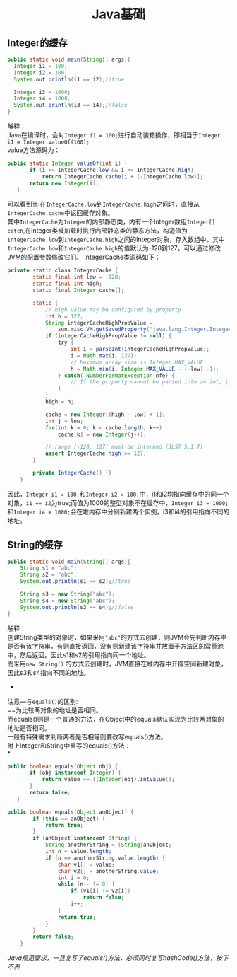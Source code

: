 # <center>Java基础</center>

## Integer的缓存
```Java
public static void main(String[] args){
  Integer i1 = 100;
  Integer i2 = 100;
  System.out.println(i1 == i2);//true

  Integer i3 = 1000;
  Integer i4 = 1000;
  System.out.println(i3 == i4);//false
}
```
解释：  
Java在编译时，会对`Integer i1 = 100;`进行自动装箱操作，即相当于`Integer i1 = Integer.valueOf(100);`  
value方法源码为：  
```Java
public static Integer valueOf(int i) {
       if (i >= IntegerCache.low && i <= IntegerCache.high)
           return IntegerCache.cache[i + (-IntegerCache.low)];
       return new Integer(i);
   }
```
可以看到当i在`IntegerCache.low`到`IntegerCache.high`之间时，直接从`IntegerCache.cache`中返回缓存对象。  
其中`IntegerCache`为`Integer`的内部静态类，内有一个Integer数组`Integer[] catch`,在Integer类被加载时执行内部静态类的静态方法，构造值为`IntegerCache.low`到`IntegerCache.high`之间的Integer对象，存入数组中。其中`IntegerCache.low`和`IntegerCache.high`的值默认为-128到127，可以通过修改JVM的配置参数修改它们。
IntegerCache类源码如下：
```Java
private static class IntegerCache {
        static final int low = -128;
        static final int high;
        static final Integer cache[];

        static {
            // high value may be configured by property
            int h = 127;
            String integerCacheHighPropValue =
                sun.misc.VM.getSavedProperty("java.lang.Integer.IntegerCache.high");
            if (integerCacheHighPropValue != null) {
                try {
                    int i = parseInt(integerCacheHighPropValue);
                    i = Math.max(i, 127);
                    // Maximum array size is Integer.MAX_VALUE
                    h = Math.min(i, Integer.MAX_VALUE - (-low) -1);
                } catch( NumberFormatException nfe) {
                    // If the property cannot be parsed into an int, ignore it.
                }
            }
            high = h;

            cache = new Integer[(high - low) + 1];
            int j = low;
            for(int k = 0; k < cache.length; k++)
                cache[k] = new Integer(j++);

            // range [-128, 127] must be interned (JLS7 5.1.7)
            assert IntegerCache.high >= 127;
        }

        private IntegerCache() {}
    }
```
因此，`Integer i1 = 100;`和`Integer i2 = 100;`中，i1和i2均指向缓存中的同一个对象，`i1 == i2`为true;而值为1000的整型对象不在缓存中，`Integer i3 = 1000;`和`Integer i4 = 1000;`会在堆内存中分别新建两个实例，i3和i4的引用指向不同的地址。

## String的缓存
```Java
public static void main(String[] args){
    String s1 = "abc";
    String s2 = "abc";
    System.out.println(s1 == s2);//true

    String s3 = new String("abc");
    String s4 = new String("abc");
    System.out.println(s3 == s4);//false
}
```
解释：  
创建String类型的对象时，如果采用`"abc"`的方式去创建，则JVM会先判断内存中是否有该字符串，有则直接返回，没有则新建该字符串并放置于方法区的常量池中，然后返回。因此s1和s2的引用指向同一个地址。  
而采用`new String()` 的方式去创建时，JVM直接在堆内存中开辟空间新建对象，因此s3和s4指向不同的地址。

*
注意`==`与`equals()`的区别:  
==为比较两对象的地址是否相同。  
而equals()则是一个普通的方法，在Object中的equals默认实现为比较两对象的地址是否相同。  
一般有特殊需求判断两者是否相等则要改写equals()方法。  
附上Integer和String中重写的equals()方法：  
*
```Java
public boolean equals(Object obj) {
       if (obj instanceof Integer) {
           return value == ((Integer)obj).intValue();
       }
       return false;
   }
```
```Java
public boolean equals(Object anObject) {
        if (this == anObject) {
            return true;
        }
        if (anObject instanceof String) {
            String anotherString = (String)anObject;
            int n = value.length;
            if (n == anotherString.value.length) {
                char v1[] = value;
                char v2[] = anotherString.value;
                int i = 0;
                while (n-- != 0) {
                    if (v1[i] != v2[i])
                        return false;
                    i++;
                }
                return true;
            }
        }
        return false;
    }
```
*Java规范要求，一旦复写了equals()方法，必须同时复写hashCode()方法，按下不表*
